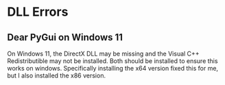 
# DLL Errors

## Dear PyGui on Windows 11

On Windows 11, the DirectX DLL may be missing and the Visual C++ Redistributible may not be installed. 
Both should be installed to ensure this works on windows.
Specifically installing the x64 version fixed this for me, but I also installed the x86 version.